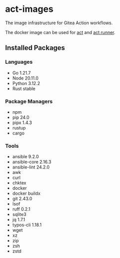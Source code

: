 # act-images

The image infrastructure for Gitea Action workflows.

The docker image can be used for [act](https://github.com/nektos/act) and [act runner](https://gitea.com/gitea/act_runner).

## Installed Packages

### Languages

- Go 1.21.7
- Node 20.11.0
- Python 3.12.2
- Rust stable

### Package Managers

- npm
- pip 24.0
- pipx 1.4.3
- rustup
- cargo

### Tools

- ansible 9.2.0
- ansible-core 2.16.3
- ansible-lint 24.2.0
- awk
- curl
- chktex
- docker
- docker buildx
- git 2.43.0
- lsof
- ruff 0.2.1
- sqlite3
- jq 1.7.1
- typos-cli 1.18.1
- wget
- xz
- zip
- zsh
- zstd
